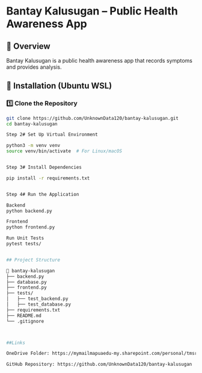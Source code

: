 # Bantay Kalusugan – Public Health Awareness App

## 📌 Overview
Bantay Kalusugan is a public health awareness app that records symptoms and provides analysis.

## 🚀 Installation (Ubuntu WSL)
### 1️⃣ **Clone the Repository**
```bash
git clone https://github.com/UnknownData120/bantay-kalusugan.git
cd bantay-kalusugan

Step 2# Set Up Virtual Environment

python3 -m venv venv
source venv/bin/activate  # For Linux/macOS


Step 3# Install Dependencies

pip install -r requirements.txt


Step 4# Run the Application

Backend
python backend.py

Frontend
python frontend.py

Run Unit Tests
pytest tests/


## Project Structure

📂 bantay-kalusugan
├── backend.py
├── database.py
├── frontend.py
├── tests/
│   ├── test_backend.py
│   ├── test_database.py
├── requirements.txt
├── README.md
└── .gitignore



##Links

OneDrive Folder: https://mymailmapuaedu-my.sharepoint.com/personal/tmsrionda_mymail_mapua_edu_ph/_layouts/15/onedrive.aspx?id=%2Fpersonal%2Ftmsrionda%5Fmymail%5Fmapua%5Fedu%5Fph%2FDocuments%2FCPE106L%20%2D%20Group%205&ga=1&fbclid=IwZXh0bgNhZW0CMTEAAR1fYqs7CuU6Kvg2eavd2A2Bwa8JBZkGzhpl8aynfphfTKXabBFuEZ2b3i8%5Faem%5FMOh2tAQx09HUPGYEdeMCCw

GitHub Repository: https://github.com/UnknownData120/bantay-kalusugan
